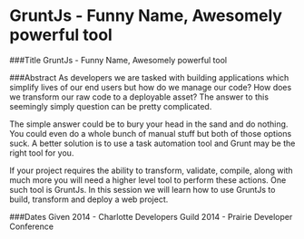 GruntJs - Funny Name, Awesomely powerful tool
==============
###Title
GruntJs - Funny Name, Awesomely powerful tool

###Abstract
As developers we are tasked with building applications which simplify lives of our end users but how do we manage our code?  How does we transform our raw code to a deployable asset?  The answer to this seemingly simply question can be pretty complicated.  

The simple answer could be to bury your head in the sand and do nothing.  You could even do a whole bunch of manual stuff but both of those options suck.  A better solution is to use a task automation tool and Grunt may be the right tool for you.

If your project requires the ability to transform, validate, compile, along with much more you will need a higher level tool to perform these actions.  One such tool is GruntJs.  In this session we will learn how to use GruntJs to build, transform and deploy a web project.

###Dates Given
2014 - Charlotte Developers Guild
2014 - Prairie Developer Conference

